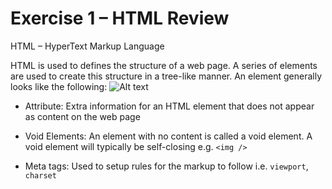 # Exercise 1 – HTML Review

HTML – HyperText Markup Language

HTML is used to defines the structure of a web page. A series of elements are used to create this structure in a tree-like manner. An element generally looks like the following:
![Alt text](https://developer.mozilla.org/en-US/docs/Learn/Getting_started_with_the_web/HTML_basics/grumpy-cat-small.png)

- Attribute: Extra information for an HTML element that does not appear as content on the web page

- Void Elements: An element with no content is called a void element. A void element will typically be self-closing e.g. `<img />`

- Meta tags: Used to setup rules for the markup to follow i.e. `viewport`, `charset`
